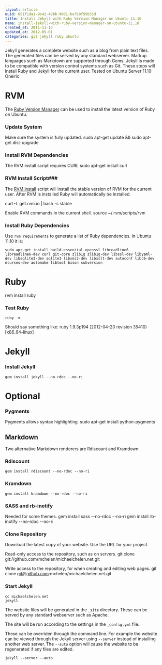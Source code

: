 ```yaml
---
layout: article
uuid: 651f1da1-9c42-49bb-9001-be7b8f99b56d
title: Install Jekyll with Ruby Version Manager on Ubuntu 11.10
name: install-jekyll-with-ruby-version-manager-on-ubuntu-11.10
created_at: 2011-11-13
updated_at: 2012-05-01
categories: git jekyll ruby ubuntu
---
```


Jekyll generates a complete website such as a blog from plain text files. The generated files can be served by any standard webserver. Markup languages such as Markdown are supported through Gems. Jekyll is made to be compatible with version control systems such as Git. These steps will install Ruby and Jekyll for the current user. Tested on Ubuntu Server 11.10 Oneiric

<!--more--> 

    
# RVM #
The [Ruby Version Manager](https://rvm.io/) can be used to install the latest version of Ruby on Ubuntu.


### Update System ###
Make sure the system is fully updated.
    sudo apt-get update && sudo apt-get dist-upgrade

### Install RVM Dependencies ###
The RVM install script requires CURL
    sudo apt-get install curl
### RVM Install Script###
The [RVM install](https://rvm.io/rvm/install/) script will install the stable version of RVM for the current user. After RVM is installed Ruby will automatically be installed.

   curl -L get.rvm.io | bash -s stable


Enable RVM commands in the current shell.
    source ~/.rvm/scripts/rvm
    
    
### Install Ruby Dependencies ###
Use `rvm requirements` to generate a list of Ruby dependencies. In Ubuntu 11.10 it is:

    sudo apt-get install build-essential openssl libreadline6 libreadline6-dev curl git-core zlib1g zlib1g-dev libssl-dev libyaml-dev libsqlite3-dev sqlite3 libxml2-dev libxslt-dev autoconf libc6-dev ncurses-dev automake libtool bison subversion

# Ruby #

rvm install ruby

### Test Ruby
    ruby -v
Should say something like:
ruby 1.9.3p194 (2012-04-20 revision 35410) [x86_64-linux]


# Jekyll

### Install Jekyll
    gem install jekyll --no-rdoc --no-ri
  
# Optional #

### Pygments
Pygments allows syntax highlighting.
    sudo apt-get install python-pygments

## Markdown
Two alternative Markdown renderers are Rdiscount and Kramdown.
### Rdiscount
    gem install rdiscount --no-rdoc --no-ri
    
### Kramdown
    gem install kramdown --no-rdoc --no-ri

### SASS and rb-inotify
Needed for some themes.
    gem install sass --no-rdoc --no-ri
    gem install rb-inotify --no-rdoc --no-ri


### Clone Repository ###
Download the latest copy of your website. Use the URL for your project.

Read-only access to the repository, such as on servers.
    git clone git://github.com/mchelen/michaelchelen.net.git


Write access to the repository, for when creating and editing web pages.
    git clone git@github.com:mchelen/michaelchelen.net.git

### Start Jekyll ###

    cd michaelchelen.net
    jekyll

The website files will be generated in the `_site` directory. These can be served by any standard webserver such as Apache.

The site will be run according to the settings in the `_config.yml` file.

These can be overriden through the command line. For example the website can be viewed through the Jekyll server using `--server` instead of installing another web server. The `--auto` option will cause the website to be regenerated if any files are edited.

    jekyll --server --auto







